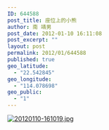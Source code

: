 ```yaml
---
ID: 644588
post_title: 座位上的小熊
author: 南 靖男
post_date: 2012-01-10 16:11:08
post_excerpt: ""
layout: post
permalink: 2012/01/644588
published: true
geo_latitude:
  - "22.542845"
geo_longitude:
  - "114.078698"
geo_public:
  - "1"
---
```

<a href="https://larryli.cn/wp-content/uploads/2012/01/20120110-161019.jpg"><img src="https://larryli.cn/wp-content/uploads/2012/01/20120110-161019.jpg" alt="20120110-161019.jpg" class="alignnone size-full" /></a>
